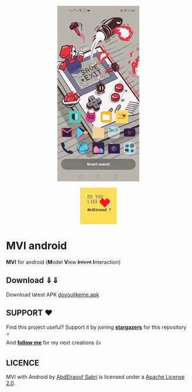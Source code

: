 <p align="center"><img src="art/preview.gif"></p>

<p align="center"><img width="100" src="art/logo.png"></p>

MVI android
=================

**MVI** for android (**M**odel **V**iew ~~**I**ntent~~ **I**nteraction)

Download ⇓⇓
-----
Download latest APK [doyoulikeme.apk](https://github.com/AbdElraoufSabri/MVILikeMe/releases/latest/download/doyoulikeme.apk) 

SUPPORT ❤️
-----

Find this project useful? Support it by joining [**stargazers**](https://github.com/AbdElraoufSabri/MVILikeMe/stargazers) for this repository ⭐️
<br/>
And [**follow me**](https://github.com/AbdElraoufSabri?tab=followers) for my next creations 👍

LICENCE
-----

MVI with Android by [AbdElraouf Sabri](https://abd3lraouf.tech) is licensed under a [Apache License 2.0](http://www.apache.org/licenses/LICENSE-2.0).

